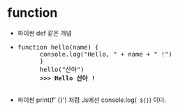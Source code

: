 # function

- 파이썬 def 같은 개념 

- <pre>function hello(name) {
        console.log("Hello, " + name + " !")
        }
        hello("산아")
        <strong>>>> Hello 산아 !</strong>
        </pre>

- 파이썬 print(f' {}') 처럼 Js에선 console.log(` ${}`) 이다.
